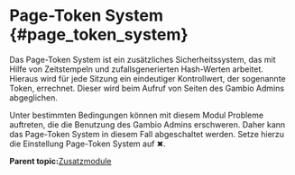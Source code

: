 # Page-Token System {#page_token_system}

Das Page-Token System ist ein zusätzliches Sicherheitssystem, das mit Hilfe von Zeitstempeln und zufallsgenerierten Hash-Werten arbeitet. Hieraus wird für jede Sitzung ein eindeutiger Kontrollwert, der sogenannte Token, errechnet. Dieser wird beim Aufruf von Seiten des Gambio Admins abgeglichen.

Unter bestimmten Bedingungen können mit diesem Modul Probleme auftreten, die die Benutzung des Gambio Admins erschweren. Daher kann das Page-Token System in diesem Fall abgeschaltet werden. Setze hierzu die Einstellung Page-Token System auf ✖.

**Parent topic:**[Zusatzmodule](7_5_Zusatzmodule.md)


